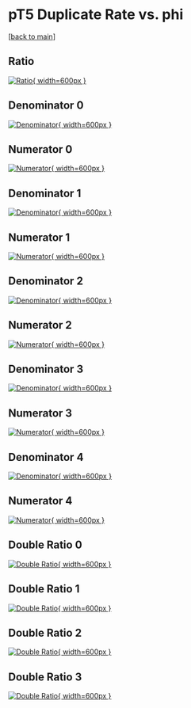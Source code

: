 # pT5 Duplicate Rate vs. phi

[[back to main](./)]



## Ratio

[![Ratio](../mtv/var/pT5_duplrate_phi.png){ width=600px }](../mtv/var/pT5_duplrate_phi.pdf)

## Denominator 0

[![Denominator](../mtv/den/pT5_duplrate_phi_den0.png){ width=600px }](../mtv/den/pT5_duplrate_phi_den0.pdf)

## Numerator 0

[![Numerator](../mtv/num/pT5_duplrate_phi_num0.png){ width=600px }](../mtv/num/pT5_duplrate_phi_num0.pdf)

## Denominator 1

[![Denominator](../mtv/den/pT5_duplrate_phi_den1.png){ width=600px }](../mtv/den/pT5_duplrate_phi_den1.pdf)

## Numerator 1

[![Numerator](../mtv/num/pT5_duplrate_phi_num1.png){ width=600px }](../mtv/num/pT5_duplrate_phi_num1.pdf)

## Denominator 2

[![Denominator](../mtv/den/pT5_duplrate_phi_den2.png){ width=600px }](../mtv/den/pT5_duplrate_phi_den2.pdf)

## Numerator 2

[![Numerator](../mtv/num/pT5_duplrate_phi_num2.png){ width=600px }](../mtv/num/pT5_duplrate_phi_num2.pdf)

## Denominator 3

[![Denominator](../mtv/den/pT5_duplrate_phi_den3.png){ width=600px }](../mtv/den/pT5_duplrate_phi_den3.pdf)

## Numerator 3

[![Numerator](../mtv/num/pT5_duplrate_phi_num3.png){ width=600px }](../mtv/num/pT5_duplrate_phi_num3.pdf)

## Denominator 4

[![Denominator](../mtv/den/pT5_duplrate_phi_den4.png){ width=600px }](../mtv/den/pT5_duplrate_phi_den4.pdf)

## Numerator 4

[![Numerator](../mtv/num/pT5_duplrate_phi_num4.png){ width=600px }](../mtv/num/pT5_duplrate_phi_num4.pdf)

## Double Ratio 0

[![Double Ratio](../mtv/ratio/pT5_duplrate_phi_ratio0.png){ width=600px }](../mtv/ratio/pT5_duplrate_phi_ratio0.pdf)

## Double Ratio 1

[![Double Ratio](../mtv/ratio/pT5_duplrate_phi_ratio1.png){ width=600px }](../mtv/ratio/pT5_duplrate_phi_ratio1.pdf)

## Double Ratio 2

[![Double Ratio](../mtv/ratio/pT5_duplrate_phi_ratio2.png){ width=600px }](../mtv/ratio/pT5_duplrate_phi_ratio2.pdf)

## Double Ratio 3

[![Double Ratio](../mtv/ratio/pT5_duplrate_phi_ratio3.png){ width=600px }](../mtv/ratio/pT5_duplrate_phi_ratio3.pdf)

